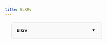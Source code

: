```yaml
---
title: BLKRv
---
```


<html>
<head>
<meta charset="utf-8">
<style>
    .expandable-list {
        width: 300px;
        margin: 20px;
        font-family: Arial, sans-serif;
    }
    details {
        border: 1px solid #ddd;
        border-radius: 5px;
        margin-bottom: 10px;
        padding: 10px;
        background-color: #f9f9f9;
    }
    summary {
        font-weight: bold;
        cursor: pointer;
        padding: 8px;
        list-style: none;
        position: relative; /* 为图标定位提供参考 */
    }
    summary::-webkit-details-marker {
        display: none;
    }
    summary:after {
        content: "▼";
        position: absolute;
        right: 10px;
        font-size: 12px;
        transition: transform 0.3s ease; /* 添加旋转动画 */
    }
    details:hover {
        background-color: #f5f8ff; /* 浅蓝色背景 */
        border-color: #c2d6ff;     /* 边框高亮 */
        box-shadow: 0 4px 12px rgba(0,0,0,0.1); /* 立体阴影 */
        transition: all 0.3s ease; /* 平滑过渡 */
    }
    summary:hover {
        color: #1a73e8;           /* 文字变蓝 */
        background-color: #e6eeff; /* 标题背景渐变 */
    }
    a.link {
        display: block; /* 设置为块级元素[1,2](@ref) */
        padding: 12px 15px;
        margin: 8px 0;
        background-color: #fff;
        border-radius: 4px;
        color: #1a73e8;
        text-decoration: none;
        transition: all 0.3s ease;
        border: 1px solid #eaeaea;
        box-shadow: 0 2px 4px rgba(0,0,0,0.05);
    }
    a.link:hover {
        background-color: #f5f8ff; /* 悬停背景色[5](@ref) */
        transform: translateY(-2px);
        box-shadow: 0 4px 8px rgba(0,0,0,0.1);
        border-color: #c2d6ff;
    }
    a.link:active {
        background-color: #e6eeff; /* 点击效果[4](@ref) */
        transform: translateY(0);
    }
</style>
</head>
<body>
    <div class="expandable-list">
    <details>
        <summary>blkrv</summary>
        <a class="link" href="\docs\tutorial\blkrv\quickstart\quickstart.html">quickstart</a>
        <details>
            <summary>进阶</summary>
            <a class="link" href="\docs\tutorial\blkrv\进阶\寄存器\README.html">寄存器</a>
            <a class="link" href="\docs\tutorial\blkrv\进阶\外设\README.html">外设</a>
            <a class="link" href="\docs\tutorial\blkrv\进阶\MMU\README.html">MMU</a>
            <a class="link" href="\docs\tutorial\blkrv\进阶\RIB-BUS\README.html">RIB-BUS</a>
            <a class="link" href="\docs\tutorial\blkrv\进阶\wrapper\README.html">Wrapper</a>
        </details>
        <details>
            <summary>tools</summary>
                <a class="link" href="\docs\tutorial\blkrv\tools\fltk\fltk.html">fltk</a>
                <a class="link" href="\docs\tutorial\blkrv\tools\mingw\mingw.html">mingw</a>
                <a class="link" href="\docs\tutorial\blkrv\tools\riscv-elf-unknown-gcc\gcc.html">riscv交叉编译链</a>
                <a class="link" href="\docs\tutorial\blkrv\tools\verilator\verilator.html">second-Tier-memory</a>
            </details>
        </details>
    </details>
</div>
</body>
</html>
